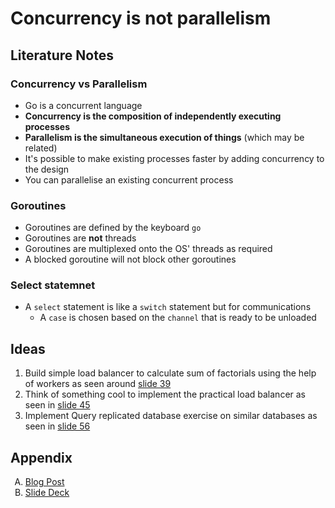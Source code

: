 # Concurrency is not parallelism

## Literature Notes

### Concurrency vs Parallelism

- Go is a concurrent language
- **Concurrency is the composition of independently executing processes**
- **Parallelism is the simultaneous execution of things** (which may be related)
- It's possible to make existing processes faster by adding concurrency to the design
- You can parallelise an existing concurrent process

### Goroutines

- Goroutines are defined by the keyboard `go`
- Goroutines are **not** threads
- Goroutines are multiplexed onto the OS' threads as required
- A blocked goroutine will not block other goroutines

### Select statemnet

- A `select` statement is like a `switch` statement but for communications
  - A `case` is chosen based on the `channel` that is ready to be unloaded

## Ideas

1. Build simple load balancer to calculate sum of factorials using the help of workers as seen around [slide 39](https://go.dev/talks/2012/waza.slide#39)
2. Think of something cool to implement the practical load balancer as seen in [slide 45](https://go.dev/talks/2012/waza.slide#45)
3. Implement Query replicated database exercise on similar databases as seen in [slide 56](https://go.dev/talks/2012/waza.slide#56)

## Appendix

<ol type="A">
  <li><a href="https://go.dev/blog/waza-talk">Blog Post</a></li>
  <li><a href="https://go.dev/talks/2012/waza.slide">Slide Deck</a></li>
</ol>
